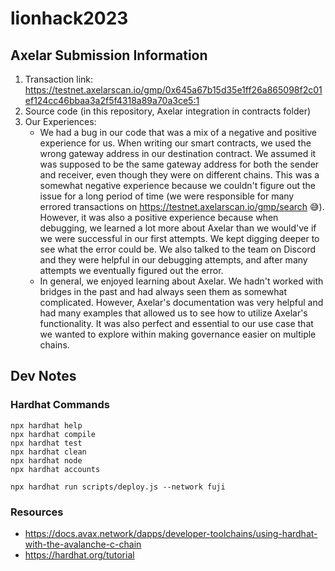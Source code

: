 # lionhack2023

## Axelar Submission Information
1. Transaction link: https://testnet.axelarscan.io/gmp/0x645a67b15d35e1ff26a865098f2c01ef124cc46bbaa3a2f5f4318a89a70a3ce5:1
2. Source code (in this repository, Axelar integration in contracts folder)
3. Our Experiences:
    - We had a bug in our code that was a mix of a negative and positive experience for us. When writing our smart contracts, we used the wrong gateway address in our destination contract. We assumed it was supposed to be the same gateway address for both the sender and receiver, even though they were on different chains. This was a somewhat negative experience because we couldn't figure out the issue for a long period of time (we were responsible for many errored transactions on https://testnet.axelarscan.io/gmp/search 😅). However, it was also a positive experience because when debugging, we learned a lot more about Axelar than we would've if we were successful in our first attempts. We kept digging deeper to see what the error could be. We also talked to the team on Discord and they were helpful in our debugging attempts, and after many attempts we eventually figured out the error.
    - In general, we enjoyed learning about Axelar. We hadn't worked with bridges in the past and had always seen them as somewhat complicated. However, Axelar's documentation was very helpful and had many examples that allowed us to see how to utilize Axelar's functionality. It was also perfect and essential to our use case that we wanted to explore within making governance easier on multiple chains.

## Dev Notes

### Hardhat Commands
```
npx hardhat help
npx hardhat compile
npx hardhat test
npx hardhat clean
npx hardhat node
npx hardhat accounts

npx hardhat run scripts/deploy.js --network fuji
```

### Resources
- https://docs.avax.network/dapps/developer-toolchains/using-hardhat-with-the-avalanche-c-chain
- https://hardhat.org/tutorial